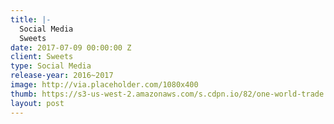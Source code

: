 ```yaml
---
title: |-
  Social Media
  Sweets
date: 2017-07-09 00:00:00 Z
client: Sweets
type: Social Media
release-year: 2016~2017
image: http://via.placeholder.com/1080x400
thumb: https://s3-us-west-2.amazonaws.com/s.cdpn.io/82/one-world-trade.jpg
layout: post
---
```


